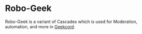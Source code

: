 # Robo-Geek
Robo-Geek is a variant of Cascades which is used for Moderation, automation, and more in [Geekcord](https://bit.ly/tdwgeekcord).
